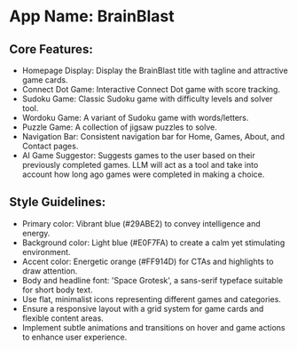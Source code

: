 # **App Name**: BrainBlast

## Core Features:

- Homepage Display: Display the BrainBlast title with tagline and attractive game cards.
- Connect Dot Game: Interactive Connect Dot game with score tracking.
- Sudoku Game: Classic Sudoku game with difficulty levels and solver tool.
- Wordoku Game: A variant of Sudoku game with words/letters.
- Puzzle Game: A collection of jigsaw puzzles to solve.
- Navigation Bar: Consistent navigation bar for Home, Games, About, and Contact pages.
- AI Game Suggestor: Suggests games to the user based on their previously completed games. LLM will act as a tool and take into account how long ago games were completed in making a choice.

## Style Guidelines:

- Primary color: Vibrant blue (#29ABE2) to convey intelligence and energy.
- Background color: Light blue (#E0F7FA) to create a calm yet stimulating environment.
- Accent color: Energetic orange (#FF914D) for CTAs and highlights to draw attention.
- Body and headline font: 'Space Grotesk', a sans-serif typeface suitable for short body text.
- Use flat, minimalist icons representing different games and categories.
- Ensure a responsive layout with a grid system for game cards and flexible content areas.
- Implement subtle animations and transitions on hover and game actions to enhance user experience.